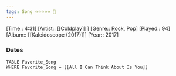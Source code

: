```yaml
---
tags: Song ⭐⭐⭐⭐⭐ 💛
---
```

[Time:: 4:31]
[Artist:: [[Coldplay]] ]
[Genre:: Rock, Pop]
[Played:: 94]
[Album:: [[Kaleidoscope (2017)]]]
[Year:: 2017]
### Dates
````dataview
TABLE Favorite_Song
WHERE Favorite_Song = [[All I Can Think About Is You]]
````